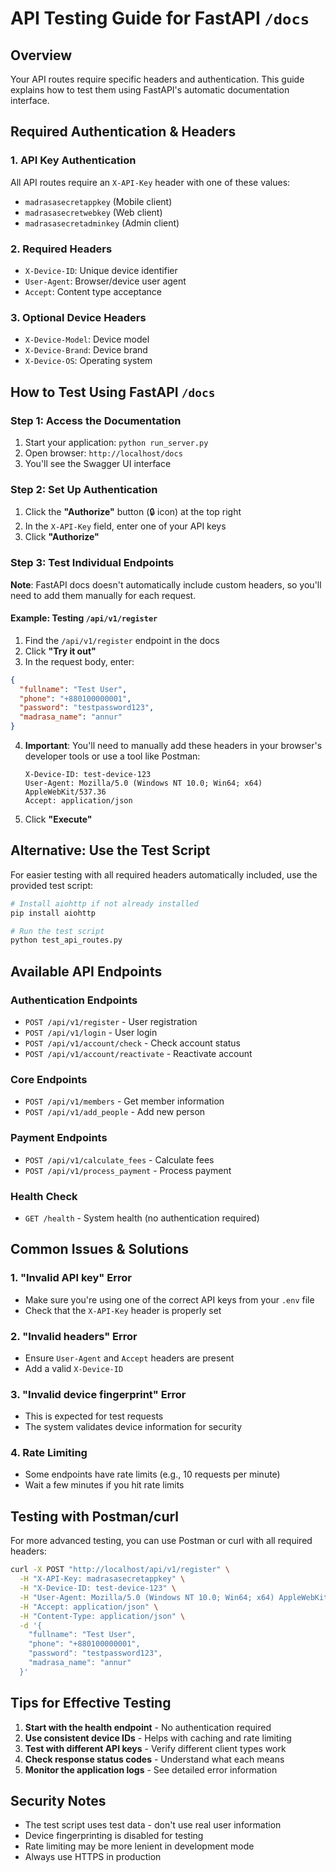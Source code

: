 # API Testing Guide for FastAPI `/docs`

## Overview

Your API routes require specific headers and authentication. This guide explains how to test them using FastAPI's automatic documentation interface.

## Required Authentication & Headers

### 1. API Key Authentication
All API routes require an `X-API-Key` header with one of these values:
- `madrasasecretappkey` (Mobile client)
- `madrasasecretwebkey` (Web client)  
- `madrasasecretadminkey` (Admin client)

### 2. Required Headers
- `X-Device-ID`: Unique device identifier
- `User-Agent`: Browser/device user agent
- `Accept`: Content type acceptance

### 3. Optional Device Headers
- `X-Device-Model`: Device model
- `X-Device-Brand`: Device brand
- `X-Device-OS`: Operating system

## How to Test Using FastAPI `/docs`

### Step 1: Access the Documentation
1. Start your application: `python run_server.py`
2. Open browser: `http://localhost/docs`
3. You'll see the Swagger UI interface

### Step 2: Set Up Authentication
1. Click the **"Authorize"** button (🔒 icon) at the top right
2. In the `X-API-Key` field, enter one of your API keys
3. Click **"Authorize"**

### Step 3: Test Individual Endpoints
**Note**: FastAPI docs doesn't automatically include custom headers, so you'll need to add them manually for each request.

#### Example: Testing `/api/v1/register`

1. Find the `/api/v1/register` endpoint in the docs
2. Click **"Try it out"**
3. In the request body, enter:
```json
{
  "fullname": "Test User",
  "phone": "+880100000001", 
  "password": "testpassword123",
  "madrasa_name": "annur"
}
```
4. **Important**: You'll need to manually add these headers in your browser's developer tools or use a tool like Postman:
   ```
   X-Device-ID: test-device-123
   User-Agent: Mozilla/5.0 (Windows NT 10.0; Win64; x64) AppleWebKit/537.36
   Accept: application/json
   ```
5. Click **"Execute"**

## Alternative: Use the Test Script

For easier testing with all required headers automatically included, use the provided test script:

```bash
# Install aiohttp if not already installed
pip install aiohttp

# Run the test script
python test_api_routes.py
```

## Available API Endpoints

### Authentication Endpoints
- `POST /api/v1/register` - User registration
- `POST /api/v1/login` - User login
- `POST /api/v1/account/check` - Check account status
- `POST /api/v1/account/reactivate` - Reactivate account

### Core Endpoints
- `POST /api/v1/members` - Get member information
- `POST /api/v1/add_people` - Add new person

### Payment Endpoints
- `POST /api/v1/calculate_fees` - Calculate fees
- `POST /api/v1/process_payment` - Process payment

### Health Check
- `GET /health` - System health (no authentication required)

## Common Issues & Solutions

### 1. "Invalid API key" Error
- Make sure you're using one of the correct API keys from your `.env` file
- Check that the `X-API-Key` header is properly set

### 2. "Invalid headers" Error
- Ensure `User-Agent` and `Accept` headers are present
- Add a valid `X-Device-ID`

### 3. "Invalid device fingerprint" Error
- This is expected for test requests
- The system validates device information for security

### 4. Rate Limiting
- Some endpoints have rate limits (e.g., 10 requests per minute)
- Wait a few minutes if you hit rate limits

## Testing with Postman/curl

For more advanced testing, you can use Postman or curl with all required headers:

```bash
curl -X POST "http://localhost/api/v1/register" \
  -H "X-API-Key: madrasasecretappkey" \
  -H "X-Device-ID: test-device-123" \
  -H "User-Agent: Mozilla/5.0 (Windows NT 10.0; Win64; x64) AppleWebKit/537.36" \
  -H "Accept: application/json" \
  -H "Content-Type: application/json" \
  -d '{
    "fullname": "Test User",
    "phone": "+880100000001",
    "password": "testpassword123", 
    "madrasa_name": "annur"
  }'
```

## Tips for Effective Testing

1. **Start with the health endpoint** - No authentication required
2. **Use consistent device IDs** - Helps with caching and rate limiting
3. **Test with different API keys** - Verify different client types work
4. **Check response status codes** - Understand what each means
5. **Monitor the application logs** - See detailed error information

## Security Notes

- The test script uses test data - don't use real user information
- Device fingerprinting is disabled for testing
- Rate limiting may be more lenient in development mode
- Always use HTTPS in production
